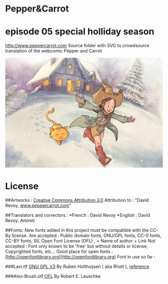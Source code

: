 # Pepper&Carrot
# episode 05 special holliday season
http://www.peppercarrot.com
Source folder with SVG to crowdsource 
translation of the webcomic Pepper and Carrot 

![alt tag](gfx_Pepper-and-Carrot_by-David-Revoy_E05.png)

License
=======

##Artworks : 
[Creative Commons Attribution 3.0](https://creativecommons.org/licenses/by/3.0/)
Attribution to : "David Revoy, www.peppercarrot.com"

##Translators and correctors : 
*French : David Revoy
*English : David Revoy, Amireti

##Fonts:
New fonts added in this project must be compatible with the CC-By license.
Are accepted : Public domain fonts, GNU/GPL fonts, CC-0 fonts, CC-BY fonts, SIL Open Font License (OFL) ,  + Name of author + Link
Not accepted : Font only known to be 'free' but without details or license, Copyrighted fonts, etc...
Good place for open fonts : [http://openfontlibrary.org](http://openfontlibrary.org)
Font in use so far :

###Lavi.ttf
[GNU GPL V3](http://www.gnu.org/copyleft/gpl.html)
By Ruben Holthuijsen ( aka Rholt ), [reference](http://www.dafont.com/lavi.font)

###Alex-Brush.otf
[OFL](http://openfontlibrary.org/en/font/alex-brush)
By Robert E. Leuschke

